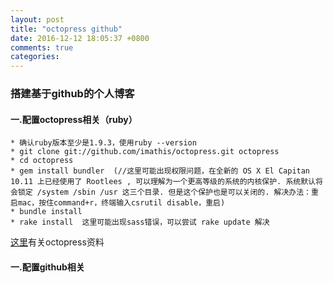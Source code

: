 ```yaml
---
layout: post
title: "octopress github"
date: 2016-12-12 18:05:37 +0800
comments: true
categories: 
---
```


### 搭建基于github的个人博客

#### 一.配置octopress相关（ruby）
    * 确认ruby版本至少是1.9.3，使用ruby --version
    * git clone git://github.com/imathis/octopress.git octopress
    * cd octopress
    * gem install bundler  (//这里可能出现权限问题，在全新的 OS X El Capitan 10.11 上已经使用了 Rootlees , 可以理解为一个更高等级的系统的内核保护. 系统默认将会锁定 /system /sbin /usr 这三个目录. 但是这个保护也是可以关闭的. 解决办法：重启mac，按住command+r，终端输入csrutil disable，重启)
    * bundle install  
    * rake install  这里可能出现sass错误，可以尝试 rake update 解决
[这里](http://octopress.org/docs/setup/)有关octopress资料
#### 一.配置github相关




